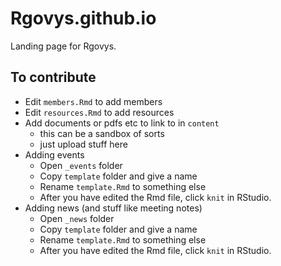 # Rgovys.github.io

Landing page for Rgovys.

## To contribute

* Edit `members.Rmd` to add members
* Edit `resources.Rmd` to add resources
* Add documents or pdfs etc to link to in `content`
  - this can be a sandbox of sorts
  - just upload stuff here
* Adding events
  - Open `_events` folder
  - Copy `template` folder and give a name
  - Rename `template.Rmd` to something else
  - After you have edited the Rmd file, click `knit` in RStudio.
* Adding news (and stuff like meeting notes)
  - Open `_news` folder
  - Copy `template` folder and give a name
  - Rename `template.Rmd` to something else
  - After you have edited the Rmd file, click `knit` in RStudio.